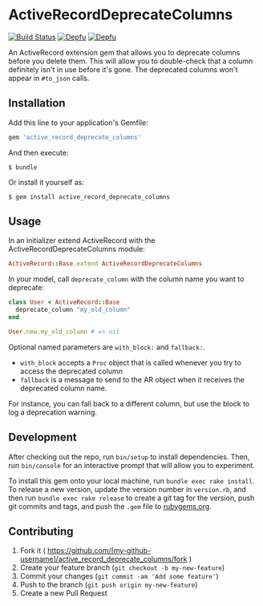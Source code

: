 # ActiveRecordDeprecateColumns

[![Build Status](https://travis-ci.org/notonthehighstreet/active_record_deprecate_columns.svg?branch=master)](https://travis-ci.org/notonthehighstreet/active_record_deprecate_columns)
[![Depfu](https://badges.depfu.com/badges/cd0479da3674d517a19d67b4e19e661f/overview.svg)](https://depfu.com/github/notonthehighstreet/active_record_deprecate_columns?project_id=5010)
[![Depfu](https://badges.depfu.com/badges/cd0479da3674d517a19d67b4e19e661f/count.svg)](https://depfu.com/github/notonthehighstreet/active_record_deprecate_columns?project_id=5010)

An ActiveRecord extension gem that allows you to deprecate columns before you
delete them. This will allow you to double-check that a column definitely isn't
in use before it's gone. The deprecated columns won't appear in `#to_json` calls.

## Installation

Add this line to your application's Gemfile:

```ruby
gem 'active_record_deprecate_columns'
```

And then execute:

    $ bundle

Or install it yourself as:

    $ gem install active_record_deprecate_columns

## Usage

In an initializer extend ActiveRecord with the ActiveRecordDeprecateColumns module:

```ruby
ActiveRecord::Base.extend ActiveRecordDeprecateColumns
```

In your model, call `deprecate_column` with the column name you want to deprecate:

```ruby
class User < ActiveRecord::Base
  deprecate_column "my_old_column"
end

User.new.my_old_column # => nil
```

Optional named parameters are `with_block:` and `fallback:`.

- `with_block` accepts a `Proc` object that is called whenever you try to access the deprecated column
- `fallback` is a message to send to the AR object when it receives the deprecated column name.

For instance, you can fall back to a different column, but use the block to log a deprecation warning.

## Development

After checking out the repo, run `bin/setup` to install dependencies. Then, run `bin/console` for an interactive prompt that will allow you to experiment.

To install this gem onto your local machine, run `bundle exec rake install`. To release a new version, update the version number in `version.rb`, and then run `bundle exec rake release` to create a git tag for the version, push git commits and tags, and push the `.gem` file to [rubygems.org](https://rubygems.org).

## Contributing

1. Fork it ( https://github.com/[my-github-username]/active_record_deprecate_columns/fork )
2. Create your feature branch (`git checkout -b my-new-feature`)
3. Commit your changes (`git commit -am 'Add some feature'`)
4. Push to the branch (`git push origin my-new-feature`)
5. Create a new Pull Request
